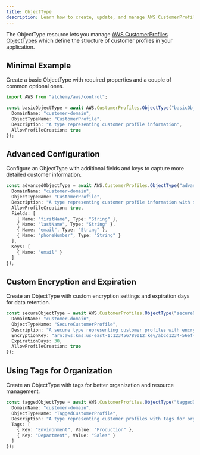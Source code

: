 ```yaml
---
title: ObjectType
description: Learn how to create, update, and manage AWS CustomerProfiles ObjectTypes using Alchemy Cloud Control.
---
```



The ObjectType resource lets you manage [AWS CustomerProfiles ObjectTypes](https://docs.aws.amazon.com/customerprofiles/latest/userguide/) which define the structure of customer profiles in your application.

## Minimal Example

Create a basic ObjectType with required properties and a couple of common optional ones.

```ts
import AWS from "alchemy/aws/control";

const basicObjectType = await AWS.CustomerProfiles.ObjectType("basicObjectType", {
  DomainName: "customer-domain",
  ObjectTypeName: "CustomerProfile",
  Description: "A type representing customer profile information",
  AllowProfileCreation: true
});
```

## Advanced Configuration

Configure an ObjectType with additional fields and keys to capture more detailed customer information.

```ts
const advancedObjectType = await AWS.CustomerProfiles.ObjectType("advancedObjectType", {
  DomainName: "customer-domain",
  ObjectTypeName: "CustomerProfile",
  Description: "A type representing customer profile information with specific fields",
  AllowProfileCreation: true,
  Fields: [
    { Name: "firstName", Type: "String" },
    { Name: "lastName", Type: "String" },
    { Name: "email", Type: "String" },
    { Name: "phoneNumber", Type: "String" }
  ],
  Keys: [
    { Name: "email" }
  ]
});
```

## Custom Encryption and Expiration

Create an ObjectType with custom encryption settings and expiration days for data retention.

```ts
const secureObjectType = await AWS.CustomerProfiles.ObjectType("secureObjectType", {
  DomainName: "customer-domain",
  ObjectTypeName: "SecureCustomerProfile",
  Description: "A secure type representing customer profiles with encryption",
  EncryptionKey: "arn:aws:kms:us-east-1:123456789012:key/abcd1234-56ef-78gh-90ij-klmn1234opqr",
  ExpirationDays: 30,
  AllowProfileCreation: true
});
```

## Using Tags for Organization

Create an ObjectType with tags for better organization and resource management.

```ts
const taggedObjectType = await AWS.CustomerProfiles.ObjectType("taggedObjectType", {
  DomainName: "customer-domain",
  ObjectTypeName: "TaggedCustomerProfile",
  Description: "A type representing customer profiles with tags for organization",
  Tags: [
    { Key: "Environment", Value: "Production" },
    { Key: "Department", Value: "Sales" }
  ]
});
```
